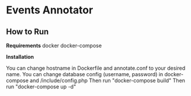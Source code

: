 # Events Annotator


## How to Run

**Requirements**
docker
docker-compose

**Installation**

You can change hostname in Dockerfile and annotate.conf to your desired name.
You can change database config (username, password) in docker-compose and /include/config.php
Then run "docker-compose build"
Then run "docker-compose up -d"
